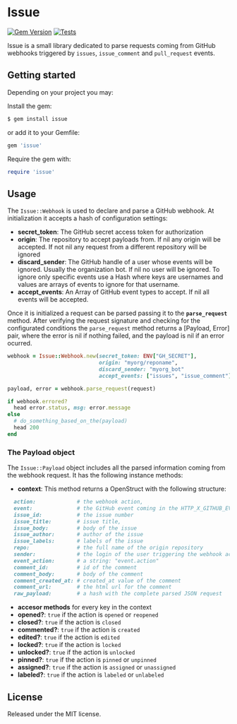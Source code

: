 # Issue
[![Gem Version](https://badge.fury.io/rb/issue.svg)](https://badge.fury.io/rb/issue)
[![Tests](https://github.com/xuanxu/issue/actions/workflows/tests.yml/badge.svg)](https://github.com/xuanxu/issue/actions/workflows/tests.yml)

Issue is a small library dedicated to parse requests coming from GitHub webhooks triggered by `issues`, `issue_comment` and `pull_request` events.

## Getting started

Depending on your project you may:

Install the gem:
```bash
$ gem install issue
```
or add it to your Gemfile:
```ruby
gem 'issue'
```

Require the gem with:
```ruby
require 'issue'
```

## Usage

The `Issue::Webhook` is used to declare and parse a GitHub webhook. At initialization it accepts a hash of configuration settings:

- **secret_token**: The GitHub secret access token for authorization
- **origin**: The repository to accept payloads from. If nil any origin will be accepted. If not nil any request from a different repository will be ignored
- **discard_sender**: The GitHub handle of a user whose events will be ignored. Usually the organization bot. If nil no user will be ignored. To ignore only specific events use a Hash where keys are usernames and values are arrays of events to ignore for that username.
- **accept_events**: An Array of GitHub event types to accept. If nil all events will be accepted.

Once it is initialized a request can be parsed passing it to the **`parse_request`** method. After verifying the request signature and checking for the configurated conditions the `parse_request` method returns a [Payload, Error] pair, where the error is nil if nothing failed, and the payload is nil if an error ocurred.

```ruby
webhook = Issue::Webhook.new(secret_token: ENV["GH_SECRET"],
                             origin: "myorg/reponame",
                             discard_sender: "myorg_bot"
                             accept_events: ["issues", "issue_comment"])

payload, error = webhook.parse_request(request)

if webhook.errored?
  head error.status, msg: error.message
else
  # do_something_based_on_the(payload)
  head 200
end

```

### The Payload object

The `Issue::Payload` object includes all the parsed information coming from the webhook request. It has the following instance methods:

- **context**: This method returns a OpenStruct with the following structure:
```ruby
  action:             # the webhook action,
  event:              # the GitHub event coming in the HTTP_X_GITHUB_EVENT request header
  issue_id:           # the issue number
  issue_title:        # issue title,
  issue_body:         # body of the issue
  issue_author:       # author of the issue
  issue_labels:       # labels of the issue
  repo:               # the full name of the origin repository
  sender:             # the login of the user triggering the webhook action
  event_action:       # a string: "event.action"
  comment_id:         # id of the comment
  comment_body:       # body of the comment
  comment_created_at: # created_at value of the comment
  comment_url:        # the html url for the comment
  raw_payload:        # a hash with the complete parsed JSON request
```
- **accesor methods** for every key in the context
- **opened?**: `true` if the action is `opened` or `reopened`
- **closed?**: `true` if the action is `closed`
- **commented?**: `true` if the action is `created`
- **edited?**: `true` if the action is `edited`
- **locked?**: `true` if the action is `locked`
- **unlocked?**: `true` if the action is `unlocked`
- **pinned?**: `true` if the action is `pinned` or `unpinned`
- **assigned?**: `true` if the action is `assigned` or `unassigned`
- **labeled?**: `true` if the action is `labeled` or `unlabeled`

## License

Released under the MIT license.
